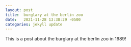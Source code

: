 ```yaml
---
layout: post
title:  burglary at the berlin zoo
date:   2021-11-28 13:38:29 -0500
categories: jekyll update
---
```

This is a post about the burglary at the berlin zoo in 1989!
